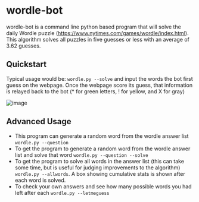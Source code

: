# wordle-bot
wordle-bot is a command line python based program that will solve the daily Wordle puzzle (https://www.nytimes.com/games/wordle/index.html).  This algorithm solves all puzzles in five guesses or less with an average of 3.62 guesses.

## Quickstart
Typical usage would be: `wordle.py --solve` and input the words the bot first guess on the webpage.  Once the webpage score its guess, that information is relayed back to the bot (* for green letters, ! for yellow, and X for gray) 

![image](https://github.com/seippel/wordle-bot/assets/40277570/8eaebe27-31c1-4bea-9b03-c032a1e72029)


## Advanced Usage
* This program can generate a random word from the wordle answer list `wordle.py --question`
* To get the program to generate a random word from the wordle answer list and solve that word `wordle.py --question --solve`
* To get the program to solve all words in the answer list (this can take some time, but is useful for judging improvements to the algorithm) `wordle.py --allwords`.  A box showing cumulative stats is shown after each word is solved.
* To check your own answers and see how many possible words you had left after each `wordle.py --letmeguess`
